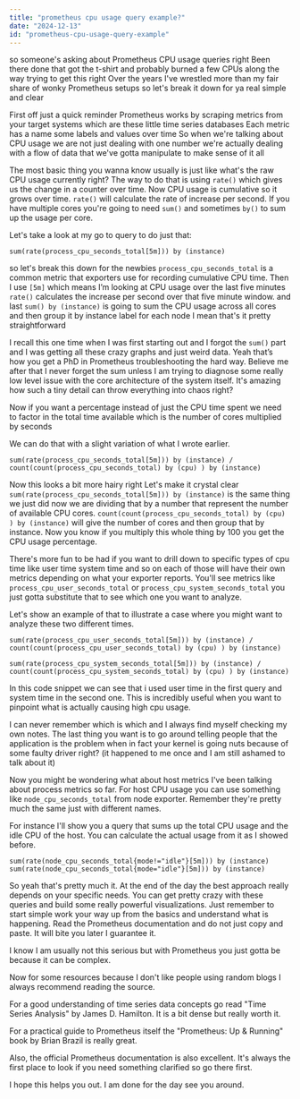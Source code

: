 ```yaml
---
title: "prometheus cpu usage query example?"
date: "2024-12-13"
id: "prometheus-cpu-usage-query-example"
---
```


 so someone's asking about Prometheus CPU usage queries right Been there done that got the t-shirt and probably burned a few CPUs along the way trying to get this right Over the years I've wrestled more than my fair share of wonky Prometheus setups so let's break it down for ya real simple and clear

First off just a quick reminder Prometheus works by scraping metrics from your target systems which are these little time series databases Each metric has a name some labels and values over time So when we're talking about CPU usage we are not just dealing with one number we're actually dealing with a flow of data that we've gotta manipulate to make sense of it all

The most basic thing you wanna know usually is just like what's the raw CPU usage currently right? The way to do that is using `rate()` which gives us the change in a counter over time. Now CPU usage is cumulative so it grows over time. `rate()` will calculate the rate of increase per second. If you have multiple cores you're going to need `sum()` and sometimes `by()` to sum up the usage per core.

Let's take a look at my go to query to do just that:

```promql
sum(rate(process_cpu_seconds_total[5m])) by (instance)
```

 so let's break this down for the newbies `process_cpu_seconds_total` is a common metric that exporters use for recording cumulative CPU time. Then I use `[5m]` which means I’m looking at CPU usage over the last five minutes `rate()` calculates the increase per second over that five minute window. and last `sum() by (instance)` is going to sum the CPU usage across all cores and then group it by instance label for each node I mean that's it pretty straightforward

I recall this one time when I was first starting out and I forgot the `sum()` part and I was getting all these crazy graphs and just weird data. Yeah that’s how you get a PhD in Prometheus troubleshooting the hard way. Believe me after that I never forget the sum unless I am trying to diagnose some really low level issue with the core architecture of the system itself. It's amazing how such a tiny detail can throw everything into chaos right?

Now if you want a percentage instead of just the CPU time spent we need to factor in the total time available which is the number of cores multiplied by seconds

We can do that with a slight variation of what I wrote earlier.

```promql
sum(rate(process_cpu_seconds_total[5m])) by (instance) /
count(count(process_cpu_seconds_total) by (cpu) ) by (instance)
```

Now this looks a bit more hairy right Let's make it crystal clear
`sum(rate(process_cpu_seconds_total[5m])) by (instance)` is the same thing we just did now we are dividing that by a number that represent the number of available CPU cores.
`count(count(process_cpu_seconds_total) by (cpu) ) by (instance)` will give the number of cores and then group that by instance. Now you know if you multiply this whole thing by 100 you get the CPU usage percentage.

There's more fun to be had if you want to drill down to specific types of cpu time like user time system time and so on each of those will have their own metrics depending on what your exporter reports. You'll see metrics like `process_cpu_user_seconds_total` or `process_cpu_system_seconds_total` you just gotta substitute that to see which one you want to analyze.

Let's show an example of that to illustrate a case where you might want to analyze these two different times.

```promql
sum(rate(process_cpu_user_seconds_total[5m])) by (instance) /
count(count(process_cpu_user_seconds_total) by (cpu) ) by (instance)
```
```promql
sum(rate(process_cpu_system_seconds_total[5m])) by (instance) /
count(count(process_cpu_system_seconds_total) by (cpu) ) by (instance)
```
In this code snippet we can see that i used user time in the first query and system time in the second one. This is incredibly useful when you want to pinpoint what is actually causing high cpu usage.

I can never remember which is which and I always find myself checking my own notes. The last thing you want is to go around telling people that the application is the problem when in fact your kernel is going nuts because of some faulty driver right? (it happened to me once and I am still ashamed to talk about it)

Now you might be wondering what about host metrics I've been talking about process metrics so far. For host CPU usage you can use something like `node_cpu_seconds_total` from node exporter. Remember they're pretty much the same just with different names.

For instance I'll show you a query that sums up the total CPU usage and the idle CPU of the host. You can calculate the actual usage from it as I showed before.

```promql
sum(rate(node_cpu_seconds_total{mode!="idle"}[5m])) by (instance)
sum(rate(node_cpu_seconds_total{mode="idle"}[5m])) by (instance)
```

So yeah that's pretty much it. At the end of the day the best approach really depends on your specific needs. You can get pretty crazy with these queries and build some really powerful visualizations. Just remember to start simple work your way up from the basics and understand what is happening. Read the Prometheus documentation and do not just copy and paste. It will bite you later I guarantee it.

I know I am usually not this serious but with Prometheus you just gotta be because it can be complex.

Now for some resources because I don't like people using random blogs I always recommend reading the source.

For a good understanding of time series data concepts go read "Time Series Analysis" by James D. Hamilton. It is a bit dense but really worth it.

For a practical guide to Prometheus itself the "Prometheus: Up & Running" book by Brian Brazil is really great.

Also, the official Prometheus documentation is also excellent. It's always the first place to look if you need something clarified so go there first.

 I hope this helps you out. I am done for the day see you around.
